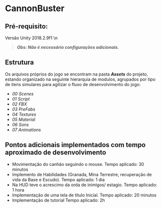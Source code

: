 # CannonBuster
## Pré-requisito:

Versão Unity 2018.2.9f1 \n
>**_Obs: Não é necessário configurações adicionais._**

## Estrutura
Os arquivos próprios do jogo se encontram na pasta **_Assets_** do projeto,
estando organizado na seguinte hierarquia de modulos, agrupados por tipo de itens
simulares para agilizar o fluxo de desenvolvimento do jogo:

- _00 Scenes_
- _01 Script_
- _02 FBX_
- _03 PreFabs_
- _04 Textures_
- _05 Material_
- _06 Sons_
- _07 Animations_


## Pontos adicionais implementados com tempo aproximado de desenvolvimento

- Movimentação do canhão seguindo o mouse. Tempo aplicado: 30 minutos
- Implemento de Habilidades (Granada, Mina Terrestre, recuperação de vida da Base e Escudo). Tempo aplicado: 1 dia
- Na HUD teve o acrescimo da orda de inimigos/ estagio. Tempo aplicado: 1 hora
- Implementação de uma tela de titulo Inicial. Tempo aplicado: 20 minutos
- Implementação de tutorial Tempo aplicado: 2h
